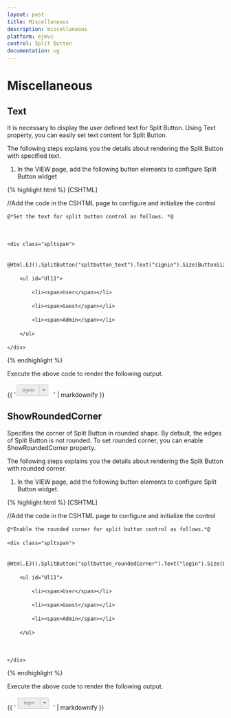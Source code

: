 ```yaml
---
layout: post
title: Miscellaneous
description: miscellaneous
platform: ejmvc
control: Split Button
documentation: ug
---
```


# Miscellaneous

## Text

It is necessary to display the user defined text for Split Button. Using Text property, you can easily set text content for Split Button.

The following steps explains you the details about rendering the Split Button with specified text.

1. In the VIEW page, add the following button elements to configure Split Button widget




{% highlight html %}
[CSHTML]

//Add the code in the CSHTML page to configure and initialize the control



    @*Set the text for split button control as follows. *@



    <div class="spltspan">

        @Html.EJ().SplitButton("spltbutton_text").Text("signin").Size(ButtonSize.Small).TargetID("Ul11")

        <ul id="Ul11">

            <li><span>User</span></li>

            <li><span>Guest</span></li>

            <li><span>Admin</span></li>

        </ul>

    </div>

{% endhighlight %}


Execute the above code to render the following output.

{{ '![](Miscellaneous_images/Miscellaneous_img1.png)' | markdownify }}



## ShowRoundedCorner

Specifies the corner of Split Button in rounded shape. By default, the edges of Split Button is not rounded. To set rounded corner, you can enable ShowRoundedCorner property.

The following steps explains you the details about rendering the Split Button with rounded corner.

1. In the VIEW page, add the following button elements to configure Split Button widget.




{% highlight html %}
[CSHTML]

//Add the code in the CSHTML page to configure and initialize the control



    @*Enable the rounded corner for split button control as follows.*@

    <div class="spltspan">

        @Html.EJ().SplitButton("spltbutton_roundedCorner").Text("login").Size(ButtonSize.Small).ShowRoundedCorner(true).TargetID("Ul11")

        <ul id="Ul11">

            <li><span>User</span></li>

            <li><span>Guest</span></li>

            <li><span>Admin</span></li>

        </ul>



    </div>

{% endhighlight %}



Execute the above code to render the following output.

{{ '![](Miscellaneous_images/Miscellaneous_img2.png)' | markdownify }}





